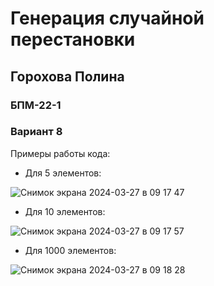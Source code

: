 # Генерация случайной перестановки

## Горохова Полина
### БПМ-22-1
### Вариант 8

Примеры работы кода: 

- Для 5 элементов:

![Снимок экрана 2024-03-27 в 09 17 47](https://github.com/GorokhovaPolina/ADM_pr6/assets/128795394/247f6b1d-1e87-4a8a-9b34-29742e30929d)

- Для 10 элементов:

![Снимок экрана 2024-03-27 в 09 17 57](https://github.com/GorokhovaPolina/ADM_pr6/assets/128795394/2eb00fa4-0e9f-4b49-b651-44a631059133)

- Для 1000 элементов:

![Снимок экрана 2024-03-27 в 09 18 28](https://github.com/GorokhovaPolina/ADM_pr6/assets/128795394/02bbd399-cdd0-431c-84d2-753a200f92b6)
